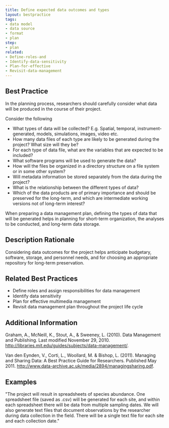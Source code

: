 ```yaml
---
title: Define expected data outcomes and types
layout: bestpractice
tags:
- data model
- data source
- format
- plan
step:
- plan
related:
- Define-roles-and
- Identify-data-sensitivity
- Plan-for-effective
- Revisit-data-management
---
```



## Best Practice 
In the planning process, researchers should carefully consider what data will be produced in the course of their project.

Consider the following

- What types of data will be collected? E.g. Spatial, temporal, instrument-generated, models, simulations, images, video etc.
- How many data files of each type are likely to be generated during the project? What size will they be?
- For each type of data file, what are the variables that are expected to be included?
- What software programs will be used to generate the data?
- How will the files be organized in a directory structure on a file system or in some other system?
- Will metadata information be stored separately from the data during the project?
- What is the relationship between the different types of data?
- Which of the data products are of primary importance and should be preserved for the long-term, and which are intermediate working versions not of long-term interest?

When preparing a data management plan, defining the types of data that will be generated helps in planning for short-term organization, the analyses to be conducted, and long-term data storage.

## Description Rationale
Considering data outcomes for the project helps anticipate budgetary, software, storage, and personnel needs, and for choosing an appropriate repository for long-term preservation.

## Related Best Practices
- Define roles and assign responsibilities for data management
- Identify data sensitivity
- Plan for effective multimedia management
- Revisit data management plan throughout the project life cycle

## Additional Information
Graham, A., McNeill, K., Stout, A., & Sweeney, L. (2010). Data Management and Publishing. Last modified November 29, 2010. http://libraries.mit.edu/guides/subjects/data-management/.

Van den Eynden, V., Corti, L., Woollard, M. & Bishop, L. (2011). Managing and Sharing Data: A Best Practice Guide for Researchers. Published May 2011. http://www.data-archive.ac.uk/media/2894/managingsharing.pdf.

## Examples
"The project will result in spreadsheets of species abundance. One spreadsheet file (saved as .csv) will be generated for each site, and within each spreadsheet there will be data from multiple sampling dates. We will also generate text files that document observations by the researcher during data collection in the field. There will be a single text file for each site and each collection date."
